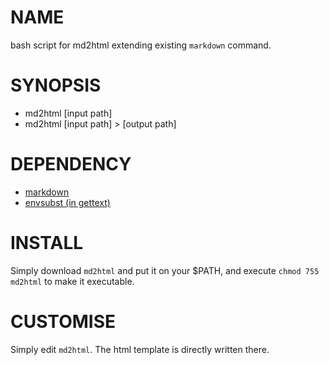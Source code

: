 # NAME

bash script for md2html extending existing `markdown` command.

# SYNOPSIS

- md2html [input path]
- md2html [input path] > [output path]

# DEPENDENCY

- [markdown](https://manpages.debian.org/stretch/markdown/markdown.1.en.html)
- [envsubst (in gettext)](https://manpages.debian.org/jessie-backports/gettext-base/envsubst.1.en.html)

# INSTALL

Simply download `md2html` and put it on your $PATH, and execute `chmod 755 md2html` to make it executable.

# CUSTOMISE

Simply edit `md2html`. The html template is directly written there.
